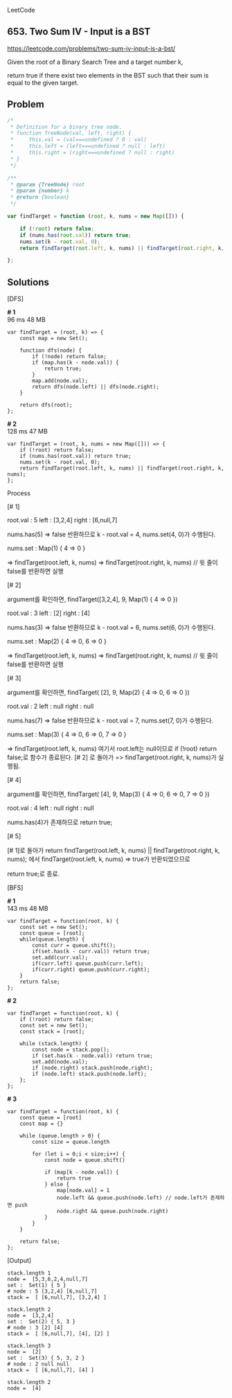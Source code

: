 LeetCode

## **653. Two Sum IV - Input is a BST**
https://leetcode.com/problems/two-sum-iv-input-is-a-bst/


Given the root of a Binary Search Tree and a target number k, 

return true if there exist two elements in the BST such that their sum is equal to the given target.

## **Problem**

```js
/*
 * Definition for a binary tree node.
 * function TreeNode(val, left, right) {
 *     this.val = (val===undefined ? 0 : val)
 *     this.left = (left===undefined ? null : left)
 *     this.right = (right===undefined ? null : right)
 * }
 */

/**
 * @param {TreeNode} root
 * @param {number} k
 * @return {boolean}
 */

var findTarget = function (root, k, nums = new Map([])) {

    if (!root) return false;
    if (nums.has(root.val)) return true;
    nums.set(k - root.val, 0);
    return findTarget(root.left, k, nums) || findTarget(root.right, k, nums);

};
```

## **Solutions**

[DFS]

**\# 1**  
96 ms	48 MB
```JS
var findTarget = (root, k) => {
    const map = new Set();

    function dfs(node) {
        if (!node) return false;
        if (map.has(k - node.val)) {
            return true;
        }
        map.add(node.val);
        return dfs(node.left) || dfs(node.right);
    }

    return dfs(root);
};
```

**\# 2**  
128 ms	47 MB
```JS
var findTarget = (root, k, nums = new Map([])) => {
    if (!root) return false;
    if (nums.has(root.val)) return true;
    nums.set(k - root.val, 0);
    return findTarget(root.left, k, nums) || findTarget(root.right, k, nums);
};
```

Process

[# 1]

root.val :  5
left :  [3,2,4]
right :  [6,null,7]

nums.has(5) => false 반환하므로
k - root.val = 4, nums.set(4, 0)가 수행된다.

nums.set :  Map(1) { 4 => 0 }

=> findTarget(root.left, k, nums)
=> findTarget(root.right, k, nums) // 윗 줄이 false를 반환하면 실행


[# 2]

argument를 확인하면,
findTarget([3,2,4], 9, Map(1) { 4 => 0 })

root.val :  3
left :  [2]
right :  [4]

nums.has(3) => false 반환하므로
k - root.val = 6, nums.set(6, 0)가 수행된다.

nums.set :  Map(2) { 4 => 0, 6 => 0 }

=> findTarget(root.left, k, nums)
=> findTarget(root.right, k, nums) // 윗 줄이 false를 반환하면 실행


[# 3]

argument를 확인하면,
findTarget( [2], 9, Map(2) { 4 => 0, 6 => 0 })

root.val :  2
left :  null
right :  null

nums.has(7) => false 반환하므로
k - root.val = 7, nums.set(7, 0)가 수행된다.

nums.set :  Map(3) { 4 => 0, 6 => 0, 7 => 0 }

=> findTarget(root.left, k, nums)
    여기서 root.left는 null이므로
    if (!root) return false;로 함수가 종료된다.
    [# 2] 로 돌아가 => findTarget(root.right, k, nums)가 실행됨.


[# 4]

argument를 확인하면,
findTarget( [4], 9, Map(3) { 4 => 0, 6 => 0, 7 => 0 })

root.val :  4
left :  null
right :  null

nums.has(4)가 존재하므로 return true;


[# 5]

[# 1]로 돌아가
return findTarget(root.left, k, nums) || findTarget(root.right, k, nums); 에서
findTarget(root.left, k, nums) => true가 반환되었으므로

return true;로 종료.




[BFS]

**\# 1**  
143 ms	48 MB
``` JS
var findTarget = function(root, k) {
    const set = new Set();
    const queue = [root];
    while(queue.length) {
        const curr = queue.shift();
        if(set.has(k - curr.val)) return true;
        set.add(curr.val);
        if(curr.left) queue.push(curr.left);
        if(curr.right) queue.push(curr.right);
    }
    return false;
};
```

**\# 2**
```JS
var findTarget = function(root, k) {
    if (!root) return false;
    const set = new Set();
    const stack = [root];

    while (stack.length) {
        const node = stack.pop();
        if (set.has(k - node.val)) return true;
        set.add(node.val);
        if (node.right) stack.push(node.right);
        if (node.left) stack.push(node.left);
    };
};
```

**\# 3**  
```JS
var findTarget = function(root, k) {
    const queue = [root]
    const map = {}

    while (queue.length > 0) {
        const size = queue.length

        for (let i = 0;i < size;i++) {
            const node = queue.shift()

            if (map[k - node.val]) {
                return true
            } else {
                map[node.val] = 1
                node.left && queue.push(node.left) // node.left가 존재하면 push
                node.right && queue.push(node.right)
            }
        }
    }

    return false;
};
```

[Output]

    stack.length 1
    node =  [5,3,6,2,4,null,7]
    set :  Set(1) { 5 }
    # node : 5 [3,2,4] [6,null,7]
    stack =  [ [6,null,7], [3,2,4] ]

    stack.length 2
    node =  [3,2,4]
    set :  Set(2) { 5, 3 }
    # node : 3 [2] [4]
    stack =  [ [6,null,7], [4], [2] ]

    stack.length 3
    node =  [2]
    set :  Set(3) { 5, 3, 2 }
    # node : 2 null null
    stack =  [ [6,null,7], [4] ]

    stack.length 2
    node =  [4]
